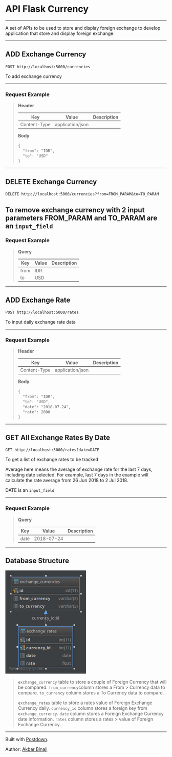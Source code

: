 # API Flask Currency

----------------

A set of APIs to be used to store and display foreign exchange to develop application that store and display foreign exchange.

----------------

## ADD Exchange Currency

```
POST http://localhost:5000/currencies
```

To add exchange currency


----------------

### Request Example

> 
> **Header**
> 
> |Key|Value|Description|
> |---|---|---|
> |Content-Type|application/json||
> 
> **Body**
> 
> ```
> {
> 	"from": "IDR",
> 	"to": "USD"
> }
> ```
> 
> 

----------------

## DELETE Exchange Currency

```
DELETE http://localhost:5000/currencies?from=FROM_PARAM&to=TO_PARAM
```

To remove exchange currency with 2 input parameters 
FROM_PARAM and TO_PARAM are an `input_field`
----------------

### Request Example

> 
> **Query**
> 
> |Key|Value|Description|
> |---|---|---|
> |from|IDR||
> |to|USD||
> 
> 

----------------

## ADD Exchange Rate

```
POST http://localhost:5000/rates
```

To input daily exchange rate data


----------------

### Request Example

> 
> **Header**
> 
> |Key|Value|Description|
> |---|---|---|
> |Content-Type|application/json||
> 
> **Body**
> 
> ```
> {
> 	"from": "IDR",
> 	"to": "USD",
> 	"date": "2018-07-24",
> 	"rate": 2000
> }
> ```
> 
> 

----------------

## GET All Exchange Rates By Date

```
GET http://localhost:5000/rates?date=DATE
```

To get a list of exchange rates to be tracked

Average here means the average of exchange rate for the last 7 days, including date selected. For example, last 7 days in the example will
calculate the rate average from 26 Jun 2018 to 2 Jul 2018.

DATE is an `input_field`



----------------

### Request Example

> 
> **Query**
> 
> |Key|Value|Description|
> |---|---|---|
> |date|2018-07-24||
> 
> 

----------------
## Database Structure

![alt text](https://raw.githubusercontent.com/akbarb24/api_exchange_rates/master/doc/database_structure.png)

> `exchange_currency` table to store a couple of Foreign Currency that will be compared. `from_currency`column stores a From > Currency data to compare. `to_currency` column stores a To Currency data to compare.
>
> `exchange_rates` table to store a rates value of Foreign Exchange Currency daily. `currency_id` column stores a foreign key  from `exchange_currency`. `date` column stores a Foreign Exchange Currency date information. `rates` column stores a rates > value of Foreign Exchange Currency.
----------------

Built with [Postdown][PyPI].

Author: [Akbar Binaji](https://github.com/akbarb24)

[PyPI]:    https://pypi.python.org/pypi/Postdown
